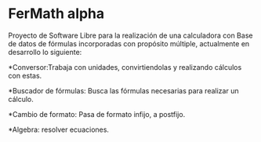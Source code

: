 FerMath alpha
=============

Proyecto de Software Libre para la realización de una calculadora con Base de datos de fórmulas incorporadas con propósito múltiple, actualmente en desarrollo lo siguiente:

*Conversor:Trabaja con unidades, convirtiendolas y realizando cálculos con estas.

*Buscador de fórmulas: Busca las fórmulas necesarias para realizar un cálculo.

*Cambio de formato: Pasa de formato infijo, a postfijo.

*Algebra: resolver ecuaciones.

